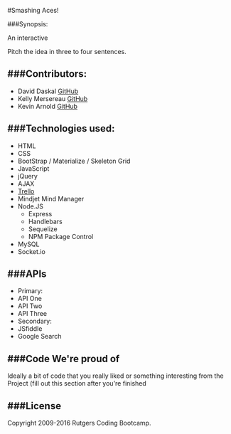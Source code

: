 #Smashing Aces!          


###Synopsis:

An interactive 

 Pitch the idea in three to four sentences.



###Contributors:  
---

* David Daskal [GitHub](https://github.com/DavidDaskal)  
* Kelly Mersereau [GitHub](https://github.com/kellymersereau)
* Kevin Arnold [GitHub](https://github.com/Kevarnold02)


###Technologies used:
---
* HTML
* CSS
 * BootStrap / Materialize / Skeleton Grid
* JavaScript
 * jQuery
 * AJAX
* [Trello](https://trello.com/smashingaces)
* Mindjet Mind Manager
* Node.JS
  * Express
  * Handlebars
  * Sequelize
  * NPM Package Control
* MySQL
* Socket.io


###APIs
---
* Primary:
 * API One
 * API Two
 * API Three
* Secondary:
 * JSfiddle
 * Google Search


###Code We're proud of
---
Ideally a bit of code that you really liked or something interesting from the Project (fill out this section after you're finished




###License
---
Copyright 2009-2016 Rutgers Coding Bootcamp.

